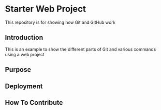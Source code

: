 # Starter Web Project

This repository is for showing how Git and GitHub work

## Introduction

This is an example to show the different parts of Git and various commands using a web project

## Purpose

## Deployment

## How To Contribute